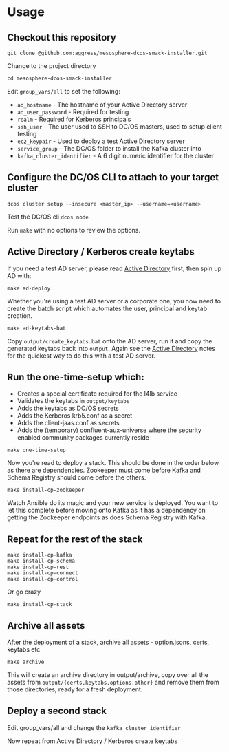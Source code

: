 # Usage

## Checkout this repository 
```
git clone @github.com:aggress/mesosphere-dcos-smack-installer.git
```
Change to the project directory
```
cd mesosphere-dcos-smack-installer
```

Edit `group_vars/all` to set the following:

* `ad_hostname` - The hostname of your Active Directory server
* `ad_user_password` - Required for testing
* `realm` - Required for Kerberos principals
* `ssh_user` - The user used to SSH to DC/OS masters, used to setup client testing
* `ec2_keypair` - Used to deploy a test Active Directory server
* `service_group` - The DC/OS folder to install the Kafka cluster into
* `kafka_cluster_identifier` - A 6 digit numeric identifier for the cluster

## Configure the DC/OS CLI to attach to your target cluster 

```
dcos cluster setup --insecure <master_ip> --username=<username>
```

Test the DC/OS cli `dcos node`

Run `make` with no options to review the options.


## Active Directory / Kerberos create keytabs

If you need a test AD server, please read [Active Directory](https://github.com/aggress/mesosphere-dcos-smack-installer/blob/master/docs/activedirectory.md) first, then spin up AD with:
```
make ad-deploy  
```

Whether you're using a test AD server or a corporate one, you now need to create the batch script which automates the user, principal and keytab creation.

```
make ad-keytabs-bat
```

Copy `output/create_keytabs.bat` onto the AD server, run it and copy the generated keytabs back into `output`. Again see the [Active Directory](https://github.com/aggress/mesosphere-dcos-smack-installer/blob/master/docs/activedirectory.md) notes for the quickest way to do this with a test AD server.

## Run the one-time-setup which:

- Creates a special certificate required for the l4lb service
- Validates the keytabs in `output/keytabs`
- Adds the keytabs as DC/OS secrets
- Adds the Kerberos krb5.conf as a secret
- Adds the client-jaas.conf as secrets
- Adds the (temporary) confluent-aux-universe where the security enabled community packages currently reside

```
make one-time-setup
```

Now you're read to deploy a stack. This should be done in the order below as there are dependencies. Zookeeper must come before Kafka and Schema Registry should come before the others.
```
make install-cp-zookeeper
```

Watch Ansible do its magic and your new service is deployed. You want to let this complete before moving onto Kafka as it has a dependency on getting the Zookeeper endpoints as does Schema Registry with Kafka.



## Repeat for the rest of the stack
```
make install-cp-kafka
make install-cp-schema
make install-cp-rest
make install-cp-connect
make install-cp-control
```

Or go crazy
```
make install-cp-stack
```

## Archive all assets

After the deployment of a stack, archive all assets - option.jsons, certs, keytabs etc
```
make archive
```

This will create an archive directory in output/archive, copy over all the assets from `output/{certs,keytabs,options,other}` and remove them from those directories, ready for a fresh deployment.


## Deploy a second stack

Edit group_vars/all and change the `kafka_cluster_identifier`

Now repeat from Active Directory / Kerberos create keytabs

